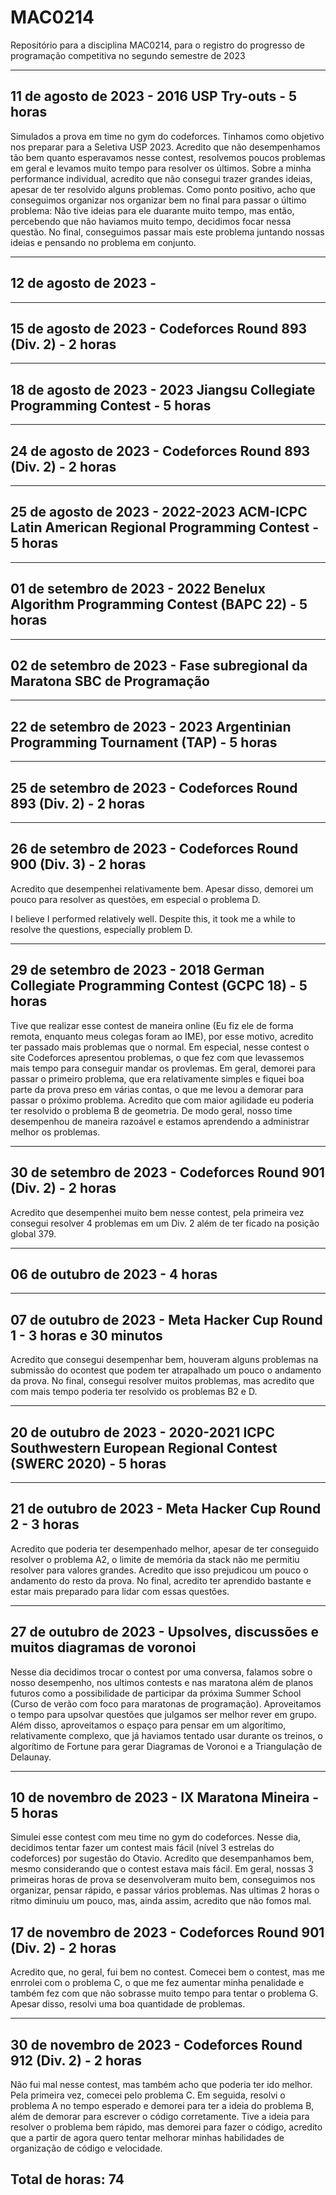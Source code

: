 # MAC0214
Repositório para a disciplina MAC0214, para o registro do progresso de programação competitiva no segundo semestre de 2023

----

## 11 de agosto de 2023 - 2016 USP Try-outs - 5 horas

Simulados a prova em time no gym do codeforces. Tinhamos como objetivo nos preparar para a Seletiva USP 2023. Acredito que não desempenhamos tão bem quanto esperavamos nesse contest, resolvemos poucos problemas em geral e levamos muito tempo para resolver os últimos. Sobre a minha performance individual, acredito que não consegui trazer grandes ideias, apesar de ter resolvido alguns problemas. Como ponto positivo, acho que conseguimos organizar nos organizar bem no final para passar o último problema: Não tive ideias para ele duarante muito tempo, mas então, percebendo que não haviamos muito tempo, decidimos focar nessa questão. No final, conseguimos passar mais este problema juntando nossas ideias e pensando no problema em conjunto.

----

## 12 de agosto de 2023 - 

----

## 15 de agosto de 2023 - Codeforces Round 893 (Div. 2) - 2 horas

----

## 18 de agosto de 2023 - 2023 Jiangsu Collegiate Programming Contest - 5 horas

----

## 24 de agosto de 2023 - Codeforces Round 893 (Div. 2) - 2 horas

----

## 25 de agosto de 2023 - 2022-2023 ACM-ICPC Latin American Regional Programming Contest - 5 horas

----

## 01 de setembro de 2023 - 2022 Benelux Algorithm Programming Contest (BAPC 22) - 5 horas

----

## 02 de setembro de 2023 - Fase subregional da Maratona SBC de Programação

----

## 22 de setembro de 2023 - 2023 Argentinian Programming Tournament (TAP) - 5 horas

----

## 25 de setembro de 2023 - Codeforces Round 893 (Div. 2) - 2 horas

----

## 26 de setembro de 2023 - Codeforces Round 900 (Div. 3) - 2 horas

Acredito que desempenhei relativamente bem. Apesar disso, demorei um pouco para resolver as questões, em especial o problema D.

I believe I performed relatively well. Despite this, it took me a while to resolve the questions, especially problem D.

----

## 29 de setembro de 2023 - 2018 German Collegiate Programming Contest (GCPC 18) - 5 horas

Tive que realizar esse contest de maneira online (Eu fiz ele de forma remota, enquanto meus colegas foram ao IME), por esse motivo, acredito ter passado mais problemas que o normal. Em especial, nesse contest o site Codeforces apresentou problemas, o que fez com que levassemos mais tempo para conseguir mandar os provlemas. Em geral, demorei para passar o primeiro problema, que era relativamente simples e fiquei boa parte da prova preso em várias contas, o que me levou a demorar para passar o próximo problema. Acredito que com maior agilidade eu poderia ter resolvido o problema B de geometria. De modo geral, nosso time desempenhou de maneira razoável e estamos aprendendo a administrar melhor os problemas. 

----

## 30 de setembro de 2023 - Codeforces Round 901 (Div. 2) - 2 horas

Acredito que desempenhei muito bem nesse contest, pela primeira vez consegui resolver 4 problemas em um Div. 2 além de ter ficado na posição global 379.

----

## 06 de outubro de 2023 - 4 horas

----

## 07 de outubro de 2023 - Meta Hacker Cup Round 1 - 3 horas e 30 minutos

Acredito que consegui desempenhar bem, houveram alguns problemas na submissão do ocontest que podem ter atrapalhado um pouco o andamento da prova. No final, consegui resolver muitos problemas, mas acredito que com mais tempo poderia ter resolvido os problemas B2 e D.

----

## 20 de outubro de 2023 - 2020-2021 ICPC Southwestern European Regional Contest (SWERC 2020) - 5 horas
----

## 21 de outubro de 2023 - Meta Hacker Cup Round 2 - 3 horas

Acredito que poderia ter desempenhado melhor, apesar de ter conseguido resolver o problema A2, o limite de memória da stack não me permitiu resolver para valores grandes. Acredito que isso prejudicou um pouco o andamento do resto da prova. No final, acredito ter aprendido bastante e estar mais preparado para lidar com essas questões.

----

## 27 de outubro de 2023 - Upsolves, discussões e muitos diagramas de voronoi
Nesse dia decidimos trocar o contest por uma conversa, falamos sobre o nosso desempenho, nos ultimos contests e nas maratona além de planos futuros como a possibilidade de participar da próxima Summer School (Curso de verão com foco para maratonas de programação). Aproveitamos o tempo para upsolvar questões que julgamos ser melhor rever em grupo. Além disso, aproveitamos o espaço para pensar em um algorítimo, relativamente complexo, que já haviamos tentado usar durante os treinos, o algorítimo de Fortune para gerar Diagramas de Voronoi e a Triangulação de Delaunay.

----

## 10 de novembro de 2023 - IX Maratona Mineira - 5 horas

Simulei esse contest com meu time no gym do codeforces. Nesse dia, decidimos tentar fazer um contest mais fácil (nível 3 estrelas do codeforces) por sugestão do Otavio. Acredito que desempanhamos bem, mesmo considerando que o contest estava mais fácil. Em geral, nossas 3 primeiras horas de prova se desenvolveram muito bem, conseguimos nos organizar, pensar rápido, e passar vários problemas. Nas ultimas 2 horas o ritmo diminuiu um pouco, mas, ainda assim, acredito que não fomos mal.


## 17 de novembro de 2023 - Codeforces Round 901 (Div. 2) - 2 horas

Acredito que, no geral, fui bem no contest. Comecei bem o contest, mas me enrrolei com o problema C, o que me fez aumentar minha penalidade e também fez com que não sobrasse muito tempo para tentar o problema G. Apesar disso, resolvi uma boa quantidade de problemas.

----

## 30 de novembro de 2023 - Codeforces Round 912 (Div. 2) - 2 horas

Não fui mal nesse contest, mas também acho que poderia ter ido melhor. Pela primeira vez, comecei pelo problema C. Em seguida, resolvi o problema A no tempo esperado e demorei para ter a ideia do problema B, além de demorar para escrever o código corretamente. Tive a ideia para resolver o problema bem rápido, mas demorei para fazer o código, acredito que a partir de agora quero tentar melhorar minhas habilidades de organização de código e velocidade.




## Total de horas: 74
